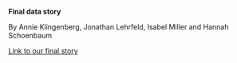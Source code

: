 **Final data story**

By Annie Klingenberg, Jonathan Lehrfeld, Isabel Miller and Hannah Schoenbaum

[Link to our final story](https://github.com/hschoenbaum/datavisualization-fall2021/blob/main/Data%20Final%20Assignment.docx)
